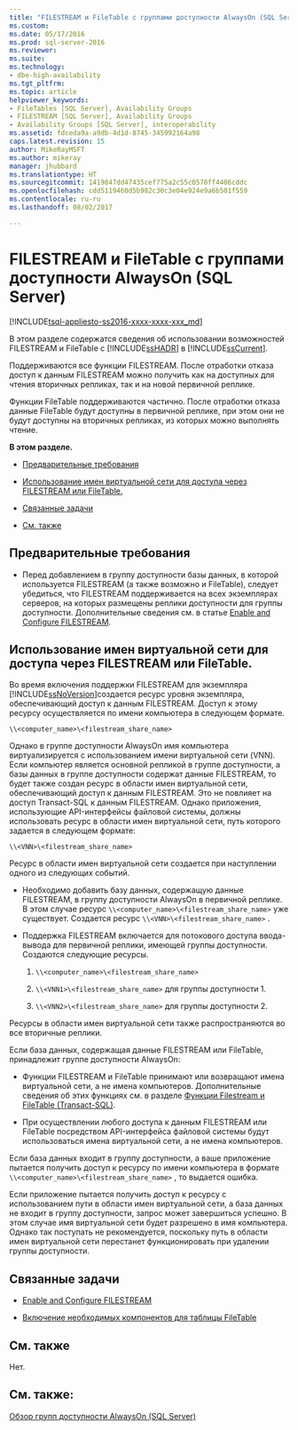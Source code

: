 ```yaml
---
title: "FILESTREAM и FileTable с группами доступности AlwaysOn (SQL Server) | Документы Майкрософт"
ms.custom: 
ms.date: 05/17/2016
ms.prod: sql-server-2016
ms.reviewer: 
ms.suite: 
ms.technology:
- dbe-high-availability
ms.tgt_pltfrm: 
ms.topic: article
helpviewer_keywords:
- FileTables [SQL Server], Availability Groups
- FILESTREAM [SQL Server], Availability Groups
- Availability Groups [SQL Server], interoperability
ms.assetid: fdceda9a-a9db-4d1d-8745-345992164a98
caps.latest.revision: 15
author: MikeRayMSFT
ms.author: mikeray
manager: jhubbard
ms.translationtype: HT
ms.sourcegitcommit: 1419847dd47435cef775a2c55c0578ff4406cddc
ms.openlocfilehash: cdd5119460d5b982c30c3e04e924e9a6b501f559
ms.contentlocale: ru-ru
ms.lasthandoff: 08/02/2017

---
```

# <a name="filestream-and-filetable-with-always-on-availability-groups-sql-server"></a>FILESTREAM и FileTable с группами доступности AlwaysOn (SQL Server)
[!INCLUDE[tsql-appliesto-ss2016-xxxx-xxxx-xxx_md](../../../includes/tsql-appliesto-ss2016-xxxx-xxxx-xxx-md.md)]

  В этом разделе содержатся сведения об использовании возможностей FILESTREAM и FileTable с [!INCLUDE[ssHADR](../../../includes/sshadr-md.md)] в [!INCLUDE[ssCurrent](../../../includes/sscurrent-md.md)].  
  
 Поддерживаются все функции FILESTREAM. После отработки отказа доступ к данным FILESTREAM можно получить как на доступных для чтения вторичных репликах, так и на новой первичной реплике.  
  
 Функции FileTable поддерживаются частично. После отработки отказа данные FileTable будут доступны в первичной реплике, при этом они не будут доступны на вторичных репликах, из которых можно выполнять чтение.  
  
 **В этом разделе.**  
  
-   [Предварительные требования](#Prerequisites)  
  
-   [Использование имен виртуальной сети для доступа через FILESTREAM или FileTable.](#vnn)  
  
-   [Связанные задачи](#RelatedTasks)  
  
-   [См. также](#RelatedContent)  
  
##  <a name="Prerequisites"></a> Предварительные требования  
  
-   Перед добавлением в группу доступности базы данных, в которой используется FILESTREAM (а также возможно и FileTable), следует убедиться, что FILESTREAM поддерживается на всех экземплярах серверов, на которых размещены реплики доступности для группы доступности. Дополнительные сведения см. в статье [Enable and Configure FILESTREAM](../../../relational-databases/blob/enable-and-configure-filestream.md).  
  
##  <a name="vnn"></a> Использование имен виртуальной сети для доступа через FILESTREAM или FileTable.  
 Во время включения поддержки FILESTREAM для экземпляра [!INCLUDE[ssNoVersion](../../../includes/ssnoversion-md.md)]создается ресурс уровня экземпляра, обеспечивающий доступ к данным FILESTREAM. Доступ к этому ресурсу осуществляется по имени компьютера в следующем формате.  
  
 `\\<computer_name>\<filestream_share_name>`  
  
 Однако в группе доступности AlwaysOn имя компьютера виртуализируется с использованием имени виртуальной сети (VNN). Если компьютер является основной репликой в группе доступности, а базы данных в группе доступности содержат данные FILESTREAM, то будет также создан ресурс в области имен виртуальной сети, обеспечивающий доступ к данным FILESTREAM. Это не повлияет на доступ Transact-SQL к данным FILESTREAM. Однако приложения, использующие API-интерфейсы файловой системы, должны использовать ресурс в области имен виртуальной сети, путь которого задается в следующем формате:  
  
 `\\<VNN>\<filestream_share_name>`  
  
 Ресурс в области имен виртуальной сети создается при наступлении одного из следующих событий.  
  
-   Необходимо добавить базу данных, содержащую данные FILESTREAM, в группу доступности AlwaysOn в первичной реплике. В этом случае ресурс `\\<computer_name>\<filestream_share_name>` уже существует. Создается ресурс `\\<VNN>\<filestream_share_name>` .  
  
-   Поддержка FILESTREAM включается для потокового доступа ввода-вывода для первичной реплики, имеющей группы доступности. Создаются следующие ресурсы.  
  
    1.  `\\<computer_name>\<filestream_share_name>`  
  
    2.  `\\<VNN1>\<filestream_share_name>` для группы доступности 1.  
  
    3.  `\\<VNN2>\<filestream_share_name>` для группы доступности 2.  
  
 Ресурсы в области имен виртуальной сети также распространяются во все вторичные реплики.  
  
 Если база данных, содержащая данные FILESTREAM или FileTable, принадлежит группе доступности AlwaysOn:  
  
-   Функции FILESTREAM и FileTable принимают или возвращают имена виртуальной сети, а не имена компьютеров. Дополнительные сведения об этих функциях см. в разделе [Функции Filestream и FileTable (Transact-SQL)](../../../relational-databases/system-functions/filestream-and-filetable-functions-transact-sql.md).  
  
-   При осуществлении любого доступа к данным FILESTREAM или FileTable посредством API-интерфейса файловой системы будут использоваться имена виртуальной сети, а не имена компьютеров.  
  
 Если база данных входит в группу доступности, а ваше приложение пытается получить доступ к ресурсу по имени компьютера в формате `\\<computer_name>\<filestream_share_name>` , то выдается ошибка.  
  
 Если приложение пытается получить доступ к ресурсу с использованием пути в области имен виртуальной сети, а база данных не входит в группу доступности, запрос может завершиться успешно. В этом случае имя виртуальной сети будет разрешено в имя компьютера. Однако так поступать не рекомендуется, поскольку путь в области имен виртуальной сети перестанет функционировать при удалении группы доступности.  
  
##  <a name="RelatedTasks"></a> Связанные задачи  
  
-   [Enable and Configure FILESTREAM](../../../relational-databases/blob/enable-and-configure-filestream.md)  
  
-   [Включение необходимых компонентов для таблицы FileTable](../../../relational-databases/blob/enable-the-prerequisites-for-filetable.md)  
  
##  <a name="RelatedContent"></a> См. также  
 Нет.  
  
## <a name="see-also"></a>См. также:  
 [Обзор групп доступности AlwaysOn (SQL Server)](../../../database-engine/availability-groups/windows/overview-of-always-on-availability-groups-sql-server.md)  
  
  

